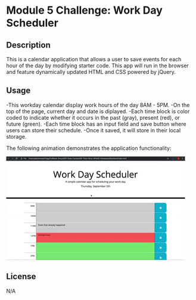 # Module 5 Challenge: Work Day Scheduler


## Description
This is a calendar application that allows a user to save events for each hour of the day by modifying starter code. This app will run in the browser and feature dynamically updated HTML and CSS powered by jQuery.

## Usage

-This workday calendar display work hours of the day 8AM - 5PM.
-On the top of the page, current day and date is diplayed.
-Each time block is color coded to indicate whether it occurs in the past (gray), present (red), or future (green).
-Each time block has an input field and save button where users can store their schedule.
-Once it saved, it will store in their local storage.

The following animation demonstrates the application functionality:

![A user clicks on slots on the color-coded calendar and edits the events.](./Assets/05-third-party-apis-homework-demo.gif)


## License

N/A